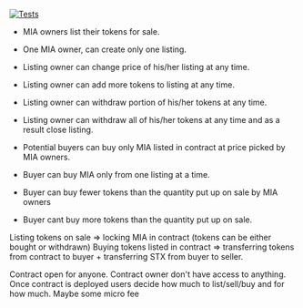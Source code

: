[![Tests](https://github.com/LNow/otc-swap/actions/workflows/ci-test-contracts.yml/badge.svg)](https://github.com/LNow/otc-swap/actions/workflows/ci-test-contracts.yml) 

* MIA owners list their tokens for sale. 
* One MIA owner, can create only one listing.
* Listing owner can change price of his/her listing at any time.
* Listing owner can add more tokens to listing at any time.
* Listing owner can withdraw portion of his/her tokens at any time.
* Listing owner can withdraw all of his/her tokens at any time and as a result close listing.

* Potential buyers can buy only MIA listed in contract at price picked by MIA owners.
* Buyer can buy MIA only from one listing at a time.
* Buyer can buy fewer tokens than the quantity put up on sale by MIA owners
* Buyer cant buy more tokens than the quantity put up on sale.

Listing tokens on sale => locking MIA in contract (tokens can be either bought or withdrawn)
Buying tokens listed in contract => transferring tokens from contract to buyer + transferring STX from buyer to seller.

Contract open for anyone.
Contract owner don't have access to anything. 
Once contract is deployed users decide how much to list/sell/buy and for how much.
Maybe some micro fee
